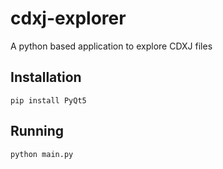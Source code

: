 # cdxj-explorer
A python based application to explore CDXJ files

## Installation

`pip install PyQt5`

## Running 

`python main.py`

